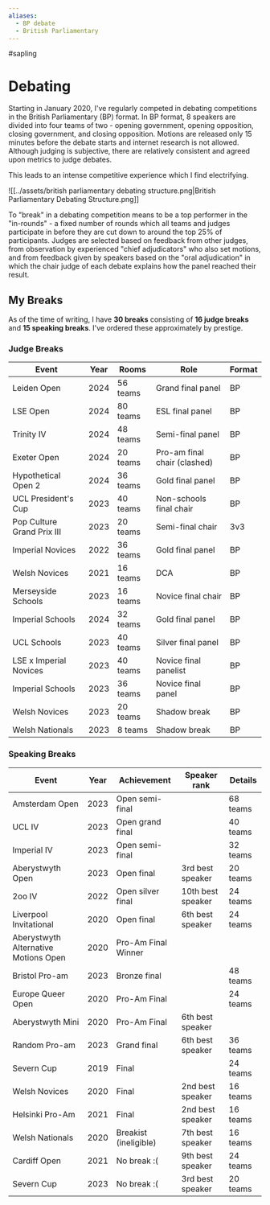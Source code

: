 ```yaml
---
aliases:
  - BP debate
  - British Parliamentary
---
```

#sapling
# Debating

Starting in January 2020, I've regularly competed in debating competitions in the British Parliamentary (BP) format. In BP format, 8 speakers are divided into four teams of two - opening government, opening opposition, closing government, and closing opposition. Motions are released only 15 minutes before the debate starts and internet research is not allowed. Although judging is subjective, there are relatively consistent and agreed upon metrics to judge debates.

This leads to an intense competitive experience which I find electrifying. 

![[../assets/british parliamentary debating structure.png|British Parliamentary Debating Structure.png]]

To "break" in a debating competition means to be a top performer in the "in-rounds" - a fixed number of rounds which all teams and judges participate in before they are cut down to around the top 25% of participants. Judges are selected based on feedback from other judges, from observation by experienced "chief adjudicators" who also set motions, and from feedback given by speakers based on the "oral adjudication" in which the chair judge of each debate explains how the panel reached their result. 

## My Breaks

As of the time of writing, I have **30 breaks** consisting of **16 judge breaks** and **15 speaking breaks**. I've ordered these approximately by prestige.
### Judge Breaks

| Event                      | Year | Rooms    | Role                         | Format |
| -------------------------- | ---- | -------- | ---------------------------- | ------ |
| Leiden Open                | 2024 | 56 teams | Grand final panel            | BP     |
| LSE Open                   | 2024 | 80 teams | ESL final panel              | BP     |
| Trinity IV                 | 2024 | 48 teams | Semi-final panel             | BP     |
| Exeter Open                | 2024 | 20 teams | Pro-am final chair (clashed) | BP     |
| Hypothetical Open 2        | 2024 | 36 teams | Gold final panel             | BP     |
| UCL President's Cup        | 2023 | 40 teams | Non-schools final chair      | BP     |
| Pop Culture Grand Prix III | 2023 | 20 teams | Semi-final chair             | 3v3    |
| Imperial Novices           | 2022 | 36 teams | Gold final panel             | BP     |
| Welsh Novices              | 2021 | 16 teams | DCA                          | BP     |
| Merseyside Schools         | 2023 | 16 teams | Novice final chair           | BP     |
| Imperial Schools           | 2024 | 32 teams | Gold final panel             | BP     |
| UCL Schools                | 2023 | 40 teams | Silver final panel           | BP     |
| LSE x Imperial Novices     | 2023 | 40 teams | Novice final panelist        | BP     |
| Imperial Schools           | 2023 | 36 teams | Novice final panel           | BP     |
| Welsh Novices              | 2023 | 20 teams | Shadow break                 | BP     |
| Welsh Nationals            | 2023 | 8 teams  | Shadow break                 | BP     |

### Speaking Breaks

| Event                                | Year | Achievement           | Speaker rank      | Details  |
| ------------------------------------ | ---- | --------------------- | ----------------- | -------- |
| Amsterdam Open                       | 2023 | Open semi-final       |                   | 68 teams |
| UCL IV                               | 2023 | Open grand final      |                   | 40 teams |
| Imperial IV                          | 2023 | Open semi-final       |                   | 32 teams |
| Aberystwyth Open                     | 2023 | Open final            | 3rd best speaker  | 20 teams |
| 2oo IV                               | 2022 | Open silver final     | 10th best speaker | 24 teams |
| Liverpool Invitational               | 2020 | Open final            | 6th best speaker  | 24 teams |
| Aberystwyth Alternative Motions Open | 2020 | Pro-Am Final Winner   |                   |          |
| Bristol Pro-am                       | 2023 | Bronze final          |                   | 48 teams |
| Europe Queer Open                    | 2020 | Pro-Am Final          |                   | 24 teams |
| Aberystwyth Mini                     | 2020 | Pro-Am Final          | 6th best speaker  |          |
| Random Pro-am                        | 2023 | Grand final           | 6th best speaker  | 36 teams |
| Severn Cup                           | 2019 | Final                 |                   | 24 teams |
| Welsh Novices                        | 2020 | Final                 | 2nd best speaker  | 16 teams |
| Helsinki Pro-Am                      | 2021 | Final                 | 2nd best speaker  | 16 teams |
| Welsh Nationals                      | 2020 | Breakist (ineligible) | 7th best speaker  | 16 teams |
| Cardiff Open                         | 2021 | No break :(           | 9th best speaker  | 24 teams |
| Severn Cup                           | 2023 | No break :(           | 3rd best speaker  | 20 teams |
